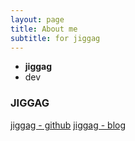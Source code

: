 ```yaml
---
layout: page
title: About me
subtitle: for jiggag
---
```



- **jiggag**
- dev


### JIGGAG

[jiggag - github](https://github.com/jiggag)
[jiggag - blog](https://jiggag.github.io)